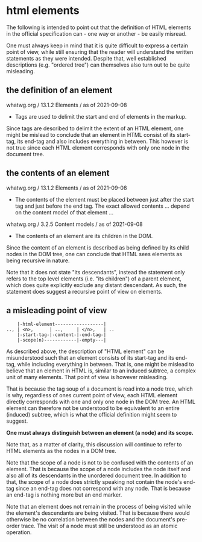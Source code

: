 
<!-- ======================================================================= -->
# html elements

The following is intended to point out that the definition of HTML elements
in the official specification can - one way or another - be easily misread.

One must always keep in mind that it is quite difficult to express a certain
point of view, while still ensuring that the reader will understand the written
statements as they were intended. Despite that, well established descriptions
(e.g. "ordered tree") can themselves also turn out to be quite misleading.

<!-- ======================================================================= -->
## the definition of an element

whatwg.org / 13.1.2 Elements / as of 2021-09-08

* Tags are used to delimit the start and end of elements in the markup.

Since tags are described to delimit the extent of an HTML element, one might
be mislead to conclude that an element in HTML consist of its start-tag, its
end-tag and also includes everything in between. This however is not true
since each HTML element corresponds with only one node in the document tree.

<!-- ======================================================================= -->
## the contents of an element

whatwg.org / 13.1.2 Elements / as of 2021-09-08

* The contents of the element must be placed between just after the start
  tag and just before the end tag. The exact allowed contents ... depend
  on the content model of that element ...

whatwg.org / 3.2.5 Content models / as of 2021-09-08

* The contents of an element are its children in the DOM.

Since the content of an element is described as being defined by its child
nodes in the DOM tree, one can conclude that HTML sees elements as being
recursive in nature.

Note that it does not state "its descendants", instead the statement only
refers to the top level elements (i.e. "its children") of a parent element,
which does quite explicitly exclude any distant descendant. As such, the
statement does suggest a recursive point of view on elements.

<!-- ======================================================================= -->
## a misleading point of view

```
    |-html-element------------------|
.., | <n>,      | ..,     | </n>,   | ..
    |-start-tag-|-content-|-end-tag-|
    |-scope(n)------------|-empty---|
```

As described above, the description of "HTML element" can be misunderstood
such that an element consists of its start-tag and its end-tag, while
including everything in between. That is, one might be mislead to believe
that an element in HTML is, similar to an induced subtree, a complex unit
of many elements. That point of view is however misleading.

That is because the tag soup of a document is read into a node tree, which
is why, regardless of ones current point of view, each HTML element directly
corresponds with one and only one node in the DOM tree. An HTML element can
therefore not be understood to be equivalent to an entire (induced) subtree,
which is what the official definition might seem to suggest.

**One must always distinguish between an element (a node) and its scope.**

Note that, as a matter of clarity, this discussion will continue to refer
to HTML elements as the nodes in a DOM tree.

Note that the scope of a node is not to be confused with the contents of an
element. That is because the scope of a node includes the node itself and
also all of its descendants in the unordered document tree. In addition to
that, the scope of a node does strictly speaking not contain the node's
end-tag since an end-tag does not correspond with any node. That is because
an end-tag is nothing more but an end marker.

Note that an element does not remain in the process of being visited while
the element's descendants are being visited. That is because there would
otherwise be no correlation between the nodes and the document's pre-order
trace. The visit of a node must still be understood as an atomic operation.
